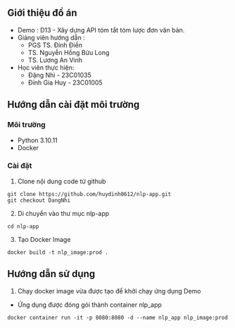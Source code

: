 
## Giới thiệu đồ án
- Demo : D13 - Xây dựng API tóm tắt tóm lược đơn văn bản.
- Giảng viên hướng dẫn :
    - PGS TS. Đinh Điền
    - TS. Nguyễn Hồng Bửu Long
    - TS. Lương An Vinh
- Học viên thực hiện:
    - Đặng Nhì - 23C01035
    - Đinh Gia Huy - 23C01005

## Hướng dẫn cài đặt môi trường

### Môi trường
- Python 3.10.11
- Docker 
### Cài đặt 


1. Clone nội dung code từ github 

```
git clone https://github.com/huydinh0612/nlp-app.git
git checkout DangNhi
```
2. Di chuyển vào thư mục nlp-app
```
cd nlp-app
```
3. Tạo Docker Image 

```
docker build -t nlp_image:prod .
```

## Hướng dẫn sử dụng

1. Chạy docker image vừa được tạo để khởi chạy ứng dụng Demo
- Ứng dụng được đóng gói thành container nlp_app
```
docker container run -it -p 8080:8080 -d --name nlp_app nlp_image:prod
```

